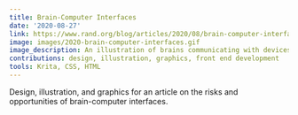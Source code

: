```yaml
---
title: Brain-Computer Interfaces
date: '2020-08-27'
link: https://www.rand.org/blog/articles/2020/08/brain-computer-interfaces-are-coming-will-we-be-ready.html  
image: images/2020-brain-computer-interfaces.gif
image_description: An illustration of brains communicating with devices and other brains wirelessly. 
contributions: design, illustration, graphics, front end development
tools: Krita, CSS, HTML
---
```


Design, illustration, and graphics for an article on the risks and opportunities of brain-computer interfaces.